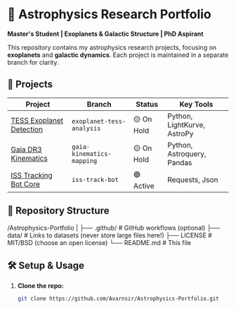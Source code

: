 # 🌌 Astrophysics Research Portfolio  
**Master's Student | Exoplanets & Galactic Structure | PhD Aspirant**  

This repository contains my astrophysics research projects, focusing on **exoplanets** and **galactic dynamics**. Each project is maintained in a separate branch for clarity.  

## 🚀 Projects  
| Project | Branch | Status | Key Tools |  
|---------|--------|--------|-----------|  
| [TESS Exoplanet Detection](https://github.com/Avarnsir/Astrophysics-Portfolio/tree/exoplanet-tess-analysis) | `exoplanet-tess-analysis` | 🟡 On Hold | Python, LightKurve, AstroPy |  
| [Gaia DR3 Kinematics](https://github.com/Avarnsir/Astrophysics-Portfolio/tree/gaia-kinematics-mapping) | `gaia-kinematics-mapping` | 🟡 On Hold | Python, Astroquery, Pandas |  
| [ISS Tracking Bot Core](https://github.com/Avarnsir/Astrophysics-Portfolio/tree/gaia-kinematics-mapping) | `iss-track-bot` | 🟢 Active | Requests, Json |  


## 📂 Repository Structure
/Astrophysics-Portfolio
|
├── .github/ # GitHub workflows (optional)
├── data/ # Links to datasets (never store large files here!)
├── LICENSE # MIT/BSD (choose an open license)
└── README.md # This file


## 🛠️ Setup & Usage  
1. **Clone the repo:**  
   ```bash  
   git clone https://github.com/Avarnsir/Astrophysics-Portfolio.git  
